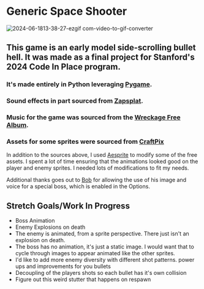 # Generic Space Shooter

![2024-06-1813-38-27-ezgif com-video-to-gif-converter](https://github.com/jake-learns/Code-In-Place-2024-Final-Project/assets/49463135/e4f0c607-f3ab-4804-a307-2139ac74cfcd)

## This game is an early model side-scrolling bullet hell. It was made as a final project for Stanford's 2024 Code In Place program. 

### It's made entirely in Python leveraging [Pygame](https://www.pygame.org/docs/).
### Sound effects in part sourced from [Zapsplat](https://www.zapsplat.com/).
### Music for the game was sourced from the [Wreckage Free Album](https://onemansymphony.bandcamp.com/album/wreckage-free).
### Assets for some sprites were sourced from [CraftPix](https://craftpix.net/freebies/free-spaceship-pixel-art-sprite-sheets/?num=1&count=53&sq=ship&pos=4)


In addition to the sources above, I used [Aesprite](https://aseprite.org/) to modify some of the free assets. I spent a lot of time ensuring that the animations looked good on the player and enemy sprites. I needed lots of modifications to fit my needs. 

Additional thanks goes out to [Bob](https://codeinplace.stanford.edu/public/user/zxtfGx5IJFaKA4BmajxSDzzIP7d2) for allowing the use of his image and voice for a special boss, which is enabled in the Options.

## Stretch Goals/Work In Progress
- Boss Animation
- Enemy Explosions on death
- The enemy is animated, from a sprite perspective. There just isn't an explosion on death. 
- The boss has no animation, it's just a static image. I would want that to cycle through images to appear animated like the other sprites.
- I'd like to add more enemy diversity with different shot patterns. power ups and improvements for you bullets
- Decoupling of the players shots so each bullet has it's own collision
- Figure out this weird stutter that happens on respawn
